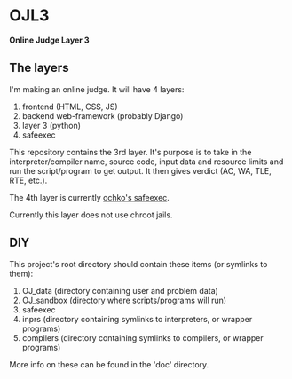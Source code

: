 # OJL3

**Online Judge Layer 3**

## The layers

I'm making an online judge. It will have 4 layers:

1. frontend (HTML, CSS, JS)
2. backend web-framework (probably Django)
3. layer 3 (python)
4. safeexec

This repository contains the 3rd layer. It's purpose is to take in the interpreter/compiler name, source code, input data and resource limits and run the script/program to get output. It then gives verdict (AC, WA, TLE, RTE, etc.).

The 4th layer is currently [ochko's safeexec](https://github.com/ochko/safeexec).

Currently this layer does not use chroot jails.

## DIY

This project's root directory should contain these items (or symlinks to them):

1. OJ_data (directory containing user and problem data)
2. OJ_sandbox (directory where scripts/programs will run)
3. safeexec
4. inprs (directory containing symlinks to interpreters, or wrapper programs)
5. compilers (directory containing symlinks to compilers, or wrapper programs)

More info on these can be found in the 'doc' directory.
